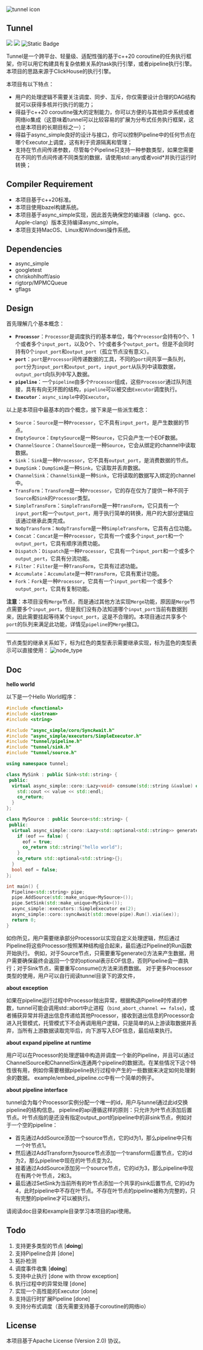 ![tunnel icon](https://github.com/chloro-pn/draw_io_repo/blob/master/tunnel.svg)
## Tunnel

![](https://tokei.rs/b1/github/chloro-pn/tunnel) ![](https://tokei.rs/b1/github/chloro-pn/tunnel?category=files) ![Static Badge](https://img.shields.io/badge/c%2B%2B-20-blue)

Tunnel是一个跨平台、轻量级、适配性强的基于c++20 coroutine的任务执行框架，你可以用它构建具有复杂依赖关系的task执行引擎，或者pipeline执行引擎。本项目的思路来源于ClickHouse的执行引擎。

本项目有以下特点：
* 用户的处理逻辑不需要关注调度、同步、互斥，你仅需要设计合理的DAG结构就可以获得多核并行执行的能力；
* 得益于c++20 coroutine强大的定制能力，你可以方便的与其他异步系统或者网络io集成（这意味着tunnel可以比较容易的扩展为分布式任务执行框架，这也是本项目的长期目标之一）；
* 得益于async_simple良好的设计与接口，你可以控制Pipeline中的任何节点在哪个Executor上调度，这有利于资源隔离和管理；
* 支持在节点间传递参数，尽管每个Pipeline只支持一种参数类型，如果您需要在不同的节点间传递不同类型的数据，请使用std::any或者void*并执行运行时转换；

## Compiler Requirement
* 本项目基于c++20标准。
* 本项目使用bazel构建系统。
* 本项目基于async_simple实现，因此首先确保您的编译器（clang、gcc、Apple-clang）版本支持编译async_simple。
* 本项目支持MacOS、Linux和Windows操作系统。

## Dependencies
* async_simple
* googletest
* chriskohlhoff/asio
* rigtorp/MPMCQueue
* gflags

## Design
首先理解几个基本概念：
* **`Processor`**：`Processor`是调度执行的基本单位，每个`Processor`会持有0个、1个或者多个`input_port`，以及0个、1个或者多个`output_port`。但是不会同时持有0个`input_port`和`output_port`（孤立节点没有意义）。
* **`port`**：`port`是`Processor`间传递数据的工具，不同的`port`间共享一条队列，`port`分为`input_port`和`output_port`，`input_port`从队列中读取数据，`output_port`向队列中写入数据。
* **`pipeline`**：一个`pipeline`由多个`Processor`组成，这些`Processor`通过队列连接，具有有向无环图的结构，`pipeline`可以被交由`Executor`调度执行。
* **`Executor`**：`async_simple`中的`Executor`。

以上是本项目中最基本的四个概念，接下来是一些派生概念：
* `Source`：`Source`是一种`Processor`，它不具有`input_port`，是产生数据的节点。
* `EmptySource`：`EmptySource`是一种`Source`，它只会产生一个EOF数据。
* `ChannelSource`：`ChannelSource`是一种`Source`，它会从绑定的channel中读取数据。
* `Sink`：`Sink`是一种`Processor`，它不具有`output_port`，是消费数据的节点。
* `DumpSimk`：`DumpSimk`是一种`Sink`，它读取并丢弃数据。
* `ChannelSink`：`ChannelSink`是一种`Sink`，它将读取的数据写入绑定的channel中。
* `TransForm`：`TransForm`是一种`Processor`，它的存在仅为了提供一种不同于`Source`和`Sink`的`Processor`类型。
* `SimpleTransForm`：`SimpleTransForm`是一种`TransForm`，它只具有一个`input_port`和一个`output_port`，用于执行简单的转换，用户的大部分逻辑应该通过继承此类完成。
* `NoOpTransform`：`NoOpTransform`是一种`SimpleTransForm`，它具有占位功能。
* `Concat`：`Concat`是一种`Processor`，它具有一个或多个`input_port`和一个`output_port`，它具有顺序消费功能。
* `Dispatch`：`Dispatch`是一种`Processor`，它具有一个`input_port`和一个或多个`output_port`，它具有分流功能。
* `Filter`：`Filter`是一种`TransForm`，它具有过滤功能。
* `Accumulate`：`Accumulate`是一种`TransForm`，它具有累计功能。
* `Fork`：`Fork`是一种`Processor`，它具有一个`input_port`和一个或多个`output_port`，它具有复制功能。

**注意**：本项目没有`Merge`节点，而是通过其他方法实现`Merge`功能，原因是`Merge`节点需要多个`input_port`，但是我们没有办法知道哪个`input_port`当前有数据到来，因此需要挂起等待某个`input_port`，这是不合理的。本项目通过共享多个`port`的队列来满足此功能，详情见`pipeline`的`Merge`接口。

---
节点类型的继承关系如下，标为红色的类型表示需要继承实现，标为蓝色的类型表示可以直接使用：
![node_type](https://github.com/chloro-pn/draw_io_repo/blob/master/nodes.drawio.svg)

## Doc

**hello world**

以下是一个Hello World程序：
```c++
#include <functional>
#include <iostream>
#include <string>

#include "async_simple/coro/SyncAwait.h"
#include "async_simple/executors/SimpleExecutor.h"
#include "tunnel/pipeline.h"
#include "tunnel/sink.h"
#include "tunnel/source.h"

using namespace tunnel;

class MySink : public Sink<std::string> {
 public:
  virtual async_simple::coro::Lazy<void> consume(std::string &&value) override {
    std::cout << value << std::endl;
    co_return;
  }
};

class MySource : public Source<std::string> {
 public:
  virtual async_simple::coro::Lazy<std::optional<std::string>> generate() override {
    if (eof == false) {
      eof = true;
      co_return std::string("hello world");
    }
    co_return std::optional<std::string>{};
  }
  bool eof = false;
};

int main() {
  Pipeline<std::string> pipe;
  pipe.AddSource(std::make_unique<MySource>());
  pipe.SetSink(std::make_unique<MySink>());
  async_simple::executors::SimpleExecutor ex(2);
  async_simple::coro::syncAwait(std::move(pipe).Run().via(&ex));
  return 0;
}
```
如你所见，用户需要继承部分Processor以实现自定义处理逻辑，然后通过Pipeline将这些Processor按照某种结构组合起来，最后通过Pipeline的Run函数开始执行。
例如，对于Source节点，只需要重写generate()方法来产生数据，用户需要确保最终会返回一个空的optional表示EOF信息，否则Pipeline会一直执行；对于Sink节点，需要重写consume()方法来消费数据。
对于更多Processor类型的使用，用户可以自行阅读tunnel目录下的源文件，

**about exception**

如果在pipeline运行过程中Processor抛出异常，根据构造Pipeline时传递的参数，tunnel可能会调用std::abort中止进程（`bind_abort_channel == false`)，或者捕获异常并将退出信息传递给其他Processor，接收到退出信息的Processor会进入托管模式，托管模式下不会再调用用户逻辑，只是简单的从上游读取数据并丢弃，当所有上游数据读取完毕后，向下游写入EOF信息，最后结束执行。

**about expand pipeline at runtime**

用户可以在Processor的处理逻辑中构造并调度一个新的Pipeline，并且可以通过ChannelSource和ChannelSink连通两个pipeline的数据流。在某些情况下这个特性很有用，例如你需要根据pipeline执行过程中产生的一些数据来决定如何处理剩余的数据。
example/embed_pipeline.cc中有一个简单的例子。


**about pipeline interface**

tunnel会为每个Processor实例分配一个唯一的id，用户与tunnel通过此id交换pipeline的结构信息。
pipeline的api遵循这样的原则：只允许为叶节点添加后置节点。叶节点指的是还没有指定output_port的pipeline中的非sink节点，例如对于一个空的pipeline：
* 首先通过AddSource添加一个source节点，它的id为1，那么pipeline中只有一个叶节点1。
* 然后通过AddTransform为source节点添加一个transform后置节点，它的id为2，那么pipeline中现在的叶节点变为2。
* 接着通过AddSource添加另一个source节点，它的id为3，那么pipeline中现在有两个叶节点，2和3。
* 最后通过SetSink为当前所有的叶节点添加一个共享的sink后置节点, 它的id为4，此时pipeline中不存在叶节点。不存在叶节点的pipeline被称为完整的，只有完整的pipeline才可以被执行。

请阅读doc目录和example目录学习本项目的api使用。

## Todo
1. 支持更多类型的节点 [**doing**]
2. 支持Pipeline合并 [done]
3. 拓扑检测
4. 调度事件收集 [**doing**]
5. 支持中止执行 [done with throw exception]
6. 执行过程中的异常处理 [done]
7. 实现一个高性能的Executor [done]
8. 支持运行时扩展Pipeline [done]
9. 支持分布式调度（首先需要支持基于coroutine的网络io）


## License
本项目基于Apache License (Version 2.0) 协议。
